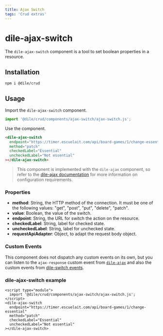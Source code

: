 ```yaml
---
title: Ajax Switch
tags: 'Crud extras'
---
```


# dile-ajax-switch

The `dile-ajax-switch` component is a tool to set boolean properties in a resource.

## Installation

```bash
npm i @dile/crud
```

## Usage

Import the `dile-ajax-switch` component.

```javascript
import '@dile/crud/components/ajax-switch/ajax-switch.js';
```

Use the component.

```html
<dile-ajax-switch 
  endpoint="https://timer.escuelait.com/api/board-games/1/change-essential"
  method="patch"
  checkedLabel="Essential" 
  uncheckedLabel="Not essential"
></dile-ajax-switch>
```

> This component is implemented with the `dile-ajax` component, so refer to the [dile-ajax documentation](/crud/ajax/) for more information on configuration requirements.

### Properties

- **method**: String, the HTTP method of the connection. It must be one of the following values: "get", "post", "put", "delete", "patch".
- **value**: Boolean, the value of the switch.
- **endpoint**: String, the URL for switch the action on the resource.
- **checkedLabel**:  String, label for checked state.
- **uncheckedLabel**:  String, label for unchecked state.
- **requestApiAdapter**: Object, to adapt the request body object.

### Custom Events

This component does not dispatch any custom events on its own, but you can listen to the `ajax-response` custom event from [`dile-ajax`](/crud/ajax/) and also the custom events from [dile-switch events](/components/dile-switch/).


### dile-ajax-switch example

```html:preview
<script type="module">
  import '@dile/crud/components/ajax-switch/ajax-switch.js';
</script>
<dile-ajax-switch 
  endpoint="https://timer.escuelait.com/api/board-games/1/change-essential"
  method="patch"
  checkedLabel="Essential" 
  uncheckedLabel="Not essential"
></dile-ajax-switch>
```
